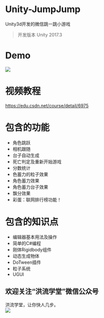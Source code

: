 # Unity-JumpJump
Unity3d开发的微信跳一跳小游戏

> 开发版本 Unity 2017.3

Demo
===
![](https://raw.githubusercontent.com/zhenghongzhi/Unity-JumpJump/master/demo.gif)  

视频教程
===
https://edu.csdn.net/course/detail/6975

包含的功能
===
- 角色跳跃
- 相机跟随
- 台子自动生成
- 死亡判定及重新开始游戏
- 分数统计
- 色蓄力的粒子效果
- 角色蓄力效果
- 角色蓄力台子效果
- 飘分效果
- 彩蛋：联网排行榜功能！

包含的知识点
===
- 编辑器基本用法及操作
- 简单的C#编程
- 刚体Rigidbody组件
- 动态生成物体
- DoTween插件
- 粒子系统
- UGUI

欢迎关注“洪流学堂”微信公众号
---
洪流学堂，让你快人几步。  
![](https://raw.githubusercontent.com/zhenghongzhi/WitBaiduAip/master/%E5%85%B3%E6%B3%A8%E2%80%9C%E6%B4%AA%E6%B5%81%E5%AD%A6%E5%A0%82%E2%80%9D%E5%85%AC%E4%BC%97%E5%8F%B7%EF%BC%8C%E8%AE%A9%E4%BD%A0%E5%BF%AB%E4%BA%BA%E5%87%A0%E6%AD%A5.jpg)  
